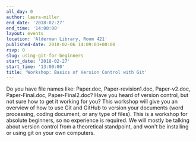 ```yaml
---
all_day: 0
author: laura-miller
end_date: '2018-02-27'
end_time: '14:00:00'
layout: events
location: 'Alderman Library, Room 421'
published-date: 2018-02-06 14:09:03+00:00
rsvp: 0
slug: using-git-for-beginners
start_date: '2018-02-27'
start_time: '13:00:00'
title: 'Workshop: Basics of Version Control with Git'
---
```


Do you have file names like: Paper.doc, Paper-revision1.doc, Paper-v2.doc, Paper-Final.doc, Paper-Final2.doc? Have you heard of version control, but not sure how to get it working for you? This workshop will give you an overview of how to use Git and GitHub to version your documents (word processing, coding document, or any type of files). This is a workshop for absolute beginners, so no experience is required. We will mostly be talking about version control from a theoretical standpoint, and won't be installing or using git on your own computers.
